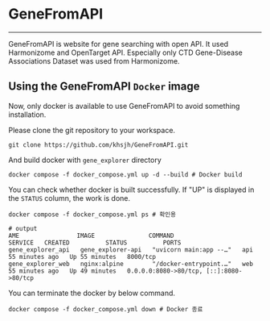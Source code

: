 # GeneFromAPI
---
GeneFromAPI is website for gene searching with open API. It used Harmonizome and OpenTarget API. Especially only CTD Gene-Disease Associations Dataset was used from Harmonizome.


## Using the GeneFromAPI `Docker` image
Now, only docker is available to use GeneFromAPI to avoid something installation.

Please clone the git repository to your workspace.
```
git clone https://github.com/khsjh/GeneFromAPI.git
```

And build docker with `gene_explorer` directory
```
docker compose -f docker_compose.yml up -d --build # Docker build
```

You can check whether docker is built successfully. If "UP" is displayed in the `STATUS` column, the work is done.
```
docker compose -f docker_compose.yml ps # 확인용

# output
AME                IMAGE               COMMAND                  SERVICE   CREATED          STATUS          PORTS
gene_explorer_api   gene_explorer-api   "uvicorn main:app --…"   api       55 minutes ago   Up 55 minutes   8000/tcp
gene_explorer_web   nginx:alpine        "/docker-entrypoint.…"   web       55 minutes ago   Up 49 minutes   0.0.0.0:8080->80/tcp, [::]:8080->80/tcp
```

You can terminate the docker by below command.
```
docker compose -f docker_compose.yml down # Docker 종료
```
